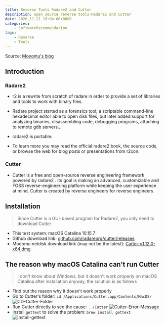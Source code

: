 ```yaml
---
title: Reverse Tools Radare2 and Cutter
description: open source reverse tools-Radare2 and Cutter
date: 2020-11-21 19:04:00+0800
categories:
    - SoftwareRecommendation
tags:
    - Reverse
    - Tools
---
```


Source: [Moeomu's blog](/posts/reverse-tools-radare2-and-cutter/)

## Introduction

### Radare2

- r2 is a rewrite from scratch of radare in order to provide a set of libraries and tools to work with binary files.

- Radare project started as a forensics tool, a scriptable command-line hexadecimal editor able to open disk files, but later added support for analyzing binaries, disassembling code, debugging programs, attaching to remote gdb servers...

- radare2 is portable.

- To learn more you may read the official radare2 book, the source code, or browse the web for blog posts or presentations from r2con.

### Cutter

- Cutter is a free and open-source reverse engineering framework powered by radare2 . Its goal is making an advanced, customizable and FOSS reverse-engineering platform while keeping the user experience at mind. Cutter is created by reverse engineers for reverse engineers.

## Installation

> Since Cutter is a GUI-based program for Radare2, you only need to download Cutter

- This test system: macOS Catalina 10.15.7
- Github download link: [github.com/radareorg/cutter/releases](https://github.com/radareorg/cutter/releases)
- Moeomu netdisk download link (may not be the latest): [Cutter-v1.12.0-x64.dmg](https://pan.moeomu.com/Software/macOS/Tools-Reverse_Pwn/Cutter-v1.12.0-x64.macOS.dmg)

## The reason why macOS Catalina can't run Cutter

> I don't know about Windows, but it doesn't work properly on macOS Catalina after installation anyway, the solution is as follows

- Find out the reason why it doesn't work properly
- Go to Cutter's folder: `cd /Applications/Cutter.app/Contents/MacOS/`
![CD-Cutter-Folder](https://s3.ax1x.com/2020/11/21/D3Sgds.png)
- Run Cutter directly to see the cause: `. /Cutter`
![Cutter-Error-Message](https://s3.ax1x.com/2020/11/21/D3S2on.png)
- Install `gettext` to solve the problem: `brew install gettext`
![install-gettext](https://s3.ax1x.com/2020/11/21/D3SWiq.png)
